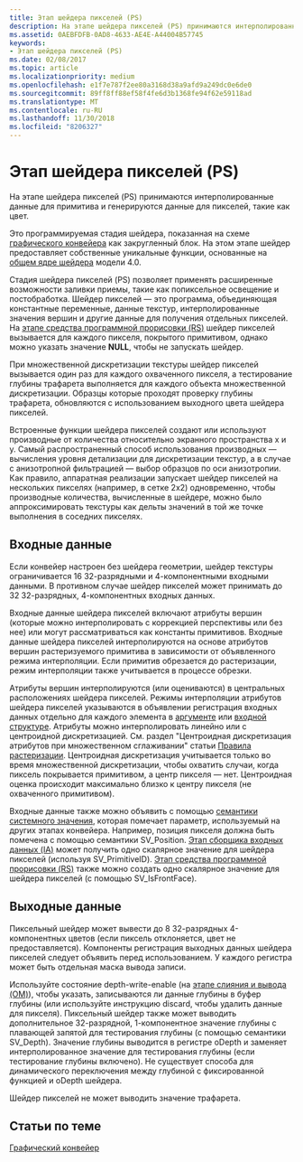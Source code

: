 ```yaml
---
title: Этап шейдера пикселей (PS)
description: На этапе шейдера пикселей (PS) принимаются интерполированные данные для примитива и генерируются данные для пикселей, такие как цвет.
ms.assetid: 0AEBFDFB-0AD8-4633-AE4E-A44004B57745
keywords:
- Этап шейдера пикселей (PS)
ms.date: 02/08/2017
ms.topic: article
ms.localizationpriority: medium
ms.openlocfilehash: e1f7e787f2ee80a3168d38a9afd9a249dc0e6de0
ms.sourcegitcommit: 89ff8ff88ef58f4fe6d3b1368fe94f62e59118ad
ms.translationtype: MT
ms.contentlocale: ru-RU
ms.lasthandoff: 11/30/2018
ms.locfileid: "8206327"
---
```

# <a name="pixel-shader-ps-stage"></a>Этап шейдера пикселей (PS)


На этапе шейдера пикселей (PS) принимаются интерполированные данные для примитива и генерируются данные для пикселей, такие как цвет.

Это программируемая стадия шейдера, показанная на схеме [графического конвейера](graphics-pipeline.md) как закругленный блок. На этом этапе шейдер предоставляет собственные уникальные функции, основанные на [общем ядре шейдера](https://msdn.microsoft.com/library/windows/desktop/bb509580) модели 4.0.

Стадия шейдера пикселей (PS) позволяет применять расширенные возможности заливки приемы, такие как попиксельное освещение и постобработка. Шейдер пикселей — это программа, объединяющая константные переменные, данные текстур, интерполированные значения вершин и другие данные для получения отдельных пикселей. На [этапе средства программной прорисовки (RS)](rasterizer-stage--rs-.md) шейдер пикселей вызывается для каждого пикселя, покрытого примитивом, однако можно указать значение **NULL**, чтобы не запускать шейдер.

При множественной дискретизации текстуры шейдер пикселей вызывается один раз для каждого охваченного пикселя, а тестирование глубины трафарета выполняется для каждого объекта множественной дискретизации. Образцы которые проходят проверку глубины трафарета, обновляются с использованием выходного цвета шейдера пикселей.

Встроенные функции шейдера пикселей создают или используют производные от количества относительно экранного пространства x и y. Самый распространенный способ использования производных — вычисления уровня детализации для дискретизации текстур, а в случае с анизотропной фильтрацией — выбор образцов по оси анизотропии. Как правило, аппаратная реализации запускает шейдер пикселей на нескольких пикселях (например, в сетке 2x2) одновременно, чтобы производные количества, вычисленные в шейдере, можно было аппроксимировать текстуры как дельты значений в той же точке выполнения в соседних пикселях.

## <a name="span-idinputsspanspan-idinputsspanspan-idinputsspaninputs"></a><span id="Inputs"></span><span id="inputs"></span><span id="INPUTS"></span>Входные данные


Если конвейер настроен без шейдера геометрии, шейдер текстуры ограничивается 16 32-разрядными и 4-компонентными входными данными. В противном случае шейдер пикселей может принимать до 32 32-разрядных, 4-компонентных входных данных.

Входные данные шейдера пикселей включают атрибуты вершин (которые можно интерполировать с коррекцией перспективы или без нее) или могут рассматриваться как константы примитивов. Входные данные шейдера пикселей интерполируются на основе атрибутов вершин растеризуемого примитива в зависимости от объявленного режима интерполяции. Если примитив обрезается до растеризации, режим интерполяции также учитывается в процессе обрезки.

Атрибуты вершин интерполируются (или оцениваются) в центральных расположениях шейдера пикселей. Режимы интерполяции атрибутов шейдера пикселей указываются в объявлении регистрация входных данных отдельно для каждого элемента в [аргументе](https://msdn.microsoft.com/library/windows/desktop/bb509606) или [входной структуре](https://msdn.microsoft.com/library/windows/desktop/bb509668). Атрибуты можно интерполировать линейно или с центроидной дискретизацией. См. раздел "Центроидная дискретизация атрибутов при множественном сглаживании" статьи [Правила растеризации](rasterization-rules.md). Центроидная дискретизация учитывается только во время множественной дискретизации, чтобы охватить случаи, когда пиксель покрывается примитивом, а центр пикселя — нет. Центроидная оценка происходит максимально близко к центру пикселя (не охваченного примитивом).

Входные данные также можно объявить с помощью [семантики системного значения](https://msdn.microsoft.com/library/windows/desktop/bb509647), которая помечает параметр, используемый на других этапах конвейера. Например, позиция пикселя должна быть помечена с помощью семантики SV\_Position. [Этап сборщика входных данных (IA)](input-assembler-stage--ia-.md) может получить одно скалярное значение для шейдера пикселей (используя SV\_PrimitiveID). [Этап средства программной прорисовки (RS)](rasterizer-stage--rs-.md) также можно создать одно скалярное значение для шейдера пикселей (с помощью SV\_IsFrontFace).

## <a name="span-idoutputsspanspan-idoutputsspanspan-idoutputsspanoutputs"></a><span id="Outputs"></span><span id="outputs"></span><span id="OUTPUTS"></span>Выходные данные


Пиксельный шейдер может вывести до 8 32-разрядных 4-компонентных цветов (если пиксель отклоняется, цвет не предоставляется). Компоненты регистрация выходных данных шейдера пикселей следует объявить перед использованием. У каждого регистра может быть отдельная маска вывода записи.

Используйте состояние depth-write-enable (на [этапе слияния и вывода (OM)](output-merger-stage--om-.md)), чтобы указать, записываются ли данные глубины в буфер глубины (или используйте инструкцию discard, чтобы удалить данные для пикселя). Пиксельный шейдер также может выводить дополнительное 32-разрядной, 1-компонентное значение глубины с плавающей запятой для тестирования глубины (с помощью семантики SV\_Depth). Значение глубины выводится в регистре oDepth и заменяет интерполированное значение для тестирования глубины (если тестирование глубины включено). Не существует способа для динамического переключения между глубиной с фиксированной функцией и oDepth шейдера.

Шейдер пикселей не может выводить значение трафарета.

## <a name="span-idrelated-topicsspanrelated-topics"></a><span id="related-topics"></span>Статьи по теме


[Графический конвейер](graphics-pipeline.md)

 

 




